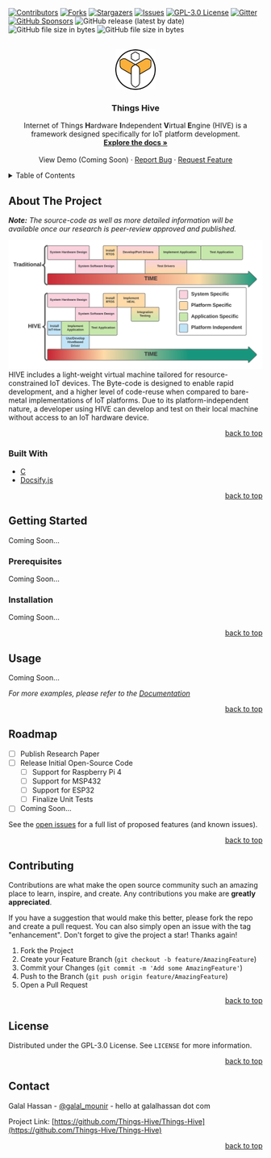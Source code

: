 <div id="top"></div>

<!-- PROJECT SHIELDS -->
<!--
*** I'm using markdown "reference style" links for readability.
*** Reference links are enclosed in brackets [ ] instead of parentheses ( ).
*** See the bottom of this document for the declaration of the reference variables
*** for contributors-url, forks-url, etc. This is an optional, concise syntax you may use.
*** https://www.markdownguide.org/basic-syntax/#reference-style-links
-->
[![Contributors][contributors-shield]][contributors-url]
[![Forks][forks-shield]][forks-url]
[![Stargazers][stars-shield]][stars-url]
[![Issues][issues-shield]][issues-url]
[![GPL-3.0 License][license-shield]][license-url]
[![Gitter][gitter-shield]][gitter-url]
[![GitHub Sponsors][sponsors-shield]][sponsors-url]
![GitHub release (latest by date)][releases-shield]
![GitHub file size in bytes][rpi-shield]
![GitHub file size in bytes][macos-shield]


<!-- PROJECT LOGO -->
<br />
<div align="center">
  <a href="https://github.com/Things-Hive/Things-Hive">
    <img src="docs/_media/logo_128.png" alt="Logo" width="80" height="80">
  </a>

<h3 align="center">Things Hive</h3>

  <p align="center">
    Internet of Things <b>H</b>ardware <b>I</b>ndependent <b>V</b>irtual <b>E</b>ngine (HIVE) is a framework designed specifically for IoT platform development. 
    <br />
    <a href="https://thingshive.io"><strong>Explore the docs »</strong></a>
    <br />
    <br />
    <a>View Demo (Coming Soon)</a>
    ·
    <a href="https://github.com/Things-Hive/Things-Hive/issues">Report Bug</a>
    ·
    <a href="https://github.com/Things-Hive/Things-Hive/issues">Request Feature</a>
  </p>
</div>



<!-- TABLE OF CONTENTS -->
<details>
  <summary>Table of Contents</summary>
  <ol>
    <li>
      <a href="#about-the-project">About The Project</a>
      <ul>
        <li><a href="#built-with">Built With</a></li>
      </ul>
    </li>
    <li>
      <a href="#getting-started">Getting Started</a>
      <ul>
        <li><a href="#prerequisites">Prerequisites</a></li>
        <li><a href="#installation">Installation</a></li>
      </ul>
    </li>
    <li><a href="#usage">Usage</a></li>
    <li><a href="#roadmap">Roadmap</a></li>
    <li><a href="#contributing">Contributing</a></li>
    <li><a href="#license">License</a></li>
    <li><a href="#contact">Contact</a></li>
  </ol>
</details>



<!-- ABOUT THE PROJECT -->
## About The Project
_<b>Note:</b> The source-code as well as more detailed information will be available once our research is peer-review approved and published._

[![Product Name Screen Shot][product-screenshot]](https://example.com)
HIVE includes a light-weight virtual machine tailored for resource-constrained IoT devices. The Byte-code is designed to enable rapid development, and a higher level of code-reuse when compared to bare-metal implementations of IoT platforms. 
Due to its platform-independent nature, a developer using HIVE can develop and test on their local machine without access to an IoT hardware device. 

<p align="right"><a href="#top">back to top</a></p>



### Built With

- [C]()
- [Docsify.js](https://docsify.js.org/)

<p align="right"><a href="#top">back to top</a></p>



<!-- GETTING STARTED -->
## Getting Started

Coming Soon...

### Prerequisites

Coming Soon...

### Installation

Coming Soon...

<p align="right"><a href="#top">back to top</a></p>



<!-- USAGE EXAMPLES -->
## Usage

Coming Soon...

_For more examples, please refer to the [Documentation](https://thingshive.io)_

<p align="right"><a href="#top">back to top</a></p>



<!-- ROADMAP -->
## Roadmap

- [ ] Publish Research Paper
- [ ] Release Initial Open-Source Code
    - [ ] Support for Raspberry Pi 4   
    - [ ] Support for MSP432
    - [ ] Support for ESP32
    - [ ] Finalize Unit Tests
- [ ] Coming Soon...

See the [open issues](https://github.com/Things-Hive/Things-Hive/issues) for a full list of proposed features (and known issues).

<p align="right"><a href="#top">back to top</a></p>



<!-- CONTRIBUTING -->
## Contributing

Contributions are what make the open source community such an amazing place to learn, inspire, and create. Any contributions you make are **greatly appreciated**.

If you have a suggestion that would make this better, please fork the repo and create a pull request. You can also simply open an issue with the tag "enhancement".
Don't forget to give the project a star! Thanks again!

1. Fork the Project
2. Create your Feature Branch (`git checkout -b feature/AmazingFeature`)
3. Commit your Changes (`git commit -m 'Add some AmazingFeature'`)
4. Push to the Branch (`git push origin feature/AmazingFeature`)
5. Open a Pull Request

<p align="right"><a href="#top">back to top</a></p>



<!-- LICENSE -->
## License

Distributed under the GPL-3.0 License. See `LICENSE` for more information.

<p align="right"><a href="#top">back to top</a></p>



<!-- CONTACT -->
## Contact

Galal Hassan - [@galal_mounir](https://twitter.com/galal_mounir) - hello at galalhassan dot com

Project Link: [https://github.com/Things-Hive/Things-Hive](https://github.com/Things-Hive/Things-Hive)

<p align="right"><a href="#top">back to top</a></p>



<!-- MARKDOWN LINKS & IMAGES -->
<!-- https://www.markdownguide.org/basic-syntax/#reference-style-links -->
[contributors-shield]: https://img.shields.io/github/contributors/Things-Hive/Things-Hive.svg
[contributors-url]: https://github.com/Things-Hive/Things-Hive/graphs/contributors
[forks-shield]: https://img.shields.io/github/forks/Things-Hive/Things-Hive.svg
[forks-url]: https://github.com/Things-Hive/Things-Hive/network/members
[stars-shield]: https://img.shields.io/github/stars/Things-Hive/Things-Hive.svg
[stars-url]: https://github.com/Things-Hive/Things-Hive/stargazers
[issues-shield]: https://img.shields.io/github/issues/Things-Hive/Things-Hive.svg
[issues-url]: https://github.com/Things-Hive/Things-Hive/issues
[license-shield]: https://img.shields.io/github/license/Things-Hive/Things-Hive.svg
[license-url]: https://github.com/Things-Hive/Things-Hive/blob/main/LICENSE
[product-screenshot]: docs/_media/dev-journey.png

[gitter-shield]: https://badges.gitter.im/Things-Hive/community.svg
[gitter-url]: https://gitter.im/Things-Hive/community?utm_source=badge&utm_medium=badge&utm_campaign=pr-badge
[sponsors-shield]: https://img.shields.io/github/sponsors/Things-Hive?label=Sponsors
[sponsors-url]: https://github.com/sponsors/Things-Hive
[releases-shield]: https://img.shields.io/github/v/release/Things-Hive/Things-Hive?label=Latest%20Release
[rpi-shield]: https://img.shields.io/github/size/Things-Hive/Things-Hive/build/hive-rpi?label=RPi-Size
[macos-shield]: https://img.shields.io/github/size/Things-Hive/Things-Hive/build/hive-mac?label=MacOS-Size
